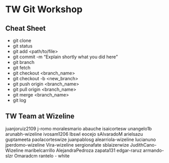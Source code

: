# TW Git Workshop

## Cheat Sheet

* git clone
* git status
* git add <path/to/file>
* git commit -m “Explain shortly what you did here”
* git branch
* git fetch
* git checkout <branch_name>
* git checkout -b <new_branch>
* git push origin <branch_name>
* git pull origin <branch_name>
* git merge <branch_name>
* git log

## TW Team at Wizeline

juanjoruiz2109
j-romo
moralesmario
abauche
isaicortesw
unangelo1b
arunabh-wizeline
ivosam1206
lbswl
eocejo
sAlvaradoM
arielsazu
guptameeta
paolacorteswize
juanpablosg
alearriola-wizeline
lucianuno
jperdomo-wizeline
Vira-wizeline
sergionafate
sblaizerwize
JudithCano-Wizeline
maribelcarrillo
AlejandraPedroza
zapata131
edgar-raruz
armando-slzr
Omaradcm
rantelo - white